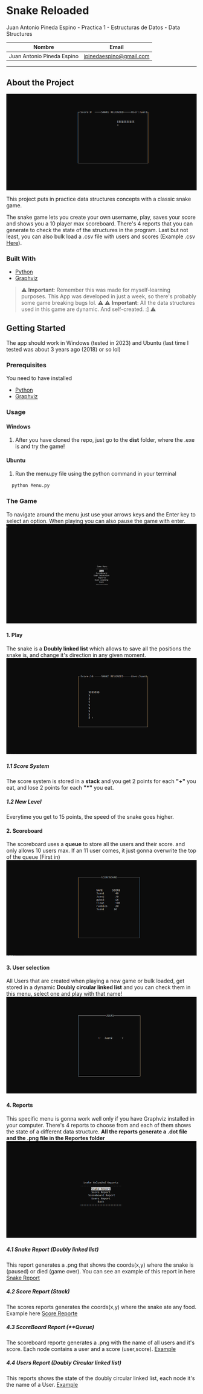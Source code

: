 # Snake Reloaded
Juan Antonio Pineda Espino - Practica 1 - Estructuras de Datos - Data Structures

| Nombre                             | Email| 
|------------------------------------|-----------|
| Juan Antonio Pineda Espino              | jpinedaespino@gmail.com |

<hr>

## About the Project

<p align="center"> 
  <img align="center" src="doc-imgs/play-snake.gif" />
</p>

This project puts in practice data structures concepts with a classic snake game.

The snake game lets you create your own username, play, saves your score and shows you a 10 player max scoreboard. There's 4 reports that you can generate to check the state of the structures in the program. Last but not least, you can also bulk load a .csv file with users and scores (Example .csv [Here](usuarios.csv)).

### Built With
* [Python](https://www.python.org)
* [Graphviz](https://graphviz.org)


> :warning: **Important**: Remember this was made for myself-learning purposes. This App was developed in just a week, so there's probably some game breaking bugs lol. :warning:
> :warning: **Important**: All the data structures used in this game are dynamic. And self-created. :] :warning:

<!-- GETTING STARTED -->
## Getting Started
The app should work in Windows (tested in 2023) and Ubuntu (last time I tested was about 3 years ago (2018) or so lol)
### Prerequisites
You need to have installed 
* [Python](https://www.python.org)
* [Graphviz](https://graphviz.org)


### Usage
#### Windows
1. After you have cloned the repo, just go to the **dist** folder, where the .exe is and try the game!

#### Ubuntu
1. Run the menu.py file using the python command in your terminal 
 ```sh
   python Menu.py
   ```
### The Game

To navigate around the menu just use your arrows keys and the Enter key to select an option. When playing you can also pause the game with enter.
![image](doc-imgs/Menu.png)
<br>
#### 1. Play
The snake is a **Doubly linked list** which allows to save all the positions the snake is, and change it's direction in any given moment.
![image](doc-imgs/Playing.png)
##### 1.1 Score System
The score system is stored in a **stack** and you get 2 points for each **"+"** you eat, and lose 2 points for each **"*"** you eat.
##### 1.2 New Level 
Everytime you get to 15 points, the speed of the snake goes higher. 
<br>
#### 2. Scoreboard
The scoreboard uses a **queue** to store all the users and their score. and only allows 10 users max. If an 11 user comes, it just gonna overwrite the top of the queue (First in)
![image](doc-imgs/scoreboards.png)
<br>
#### 3. User selection
All Users that are created when playing a new game or bulk loaded, get stored in a dynamic **Doubly circular linked list** and you can check them in this menu, select one and play with that name!
![image](doc-imgs/User_Selection.png)
<br>
#### 4. Reports
This specific menu is gonna work well only if you have Graphviz installed in your computer. There's 4 reports to choose from and each of them shows the state of a different data structure. 
**All the reports generate a .dot file and the .png file in the Reportes folder**
<br>
![image](doc-imgs/reports_menu.png)
##### 4.1 Snake Report (**Doubly linked list**)
This report generates a .png that shows the coords(x,y) where the snake is (paused) or died (game over). You can see an example of this report in here [Snake Report](Reportes/grafsnake.png)
##### 4.2 Score Report  (**Stack**)
The scores reports generates the coords(x,y) where the snake ate any food. Example here [Score Reporte](Reportes/stack.png)
##### 4.3 ScoreBoard Report (**Queue)
The scoreboard reporte generates a .png with the name of all users and it's score. Each node contains a user and a score (user,score). [Example](Reportes/cola.png)
##### 4.4 Users Report (**Doubly Circular linked list**)
This reports shows the state of the doubly circular linked list, each node it's the name of a User. [Example](Reportes/grafcirc.png)
